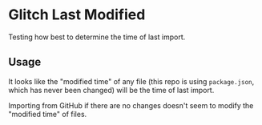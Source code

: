 # Glitch Last Modified

Testing how best to determine the time of last import.

## Usage

It looks like the "modified time" of any file (this repo is using `package.json`, which has never been changed)
will be the time of last import.

Importing from GitHub if there are no changes doesn't seem to modify the "modified time" of files.

